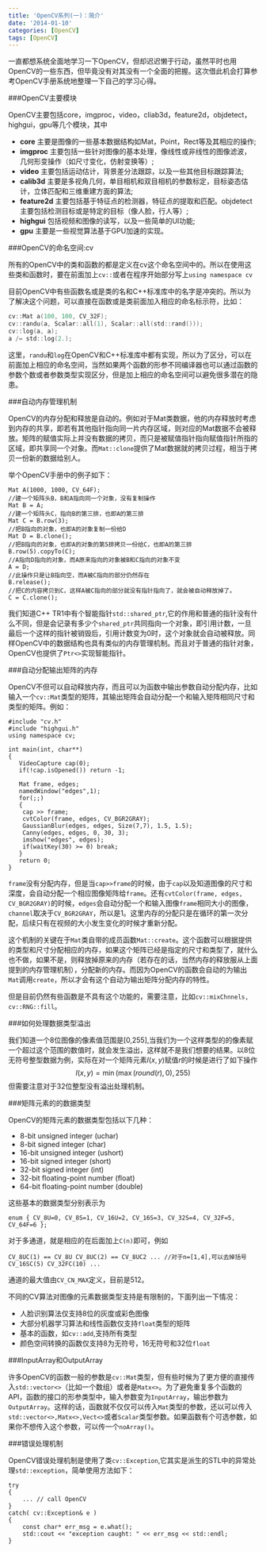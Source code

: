 ```yaml
---
title: 'OpenCV系列(一)：简介'
date: '2014-01-10'
categories: [OpenCV]
tags: [OpenCV]
---
```


一直都想系统全面地学习一下OpenCV，但却迟迟懒于行动，虽然平时也用OpenCV的一些东西，但毕竟没有对其没有一个全面的把握。这次借此机会打算参考OpenCV手册系统地整理一下自己的学习心得。

###OpenCV主要模块

OpenCV主要包括core，imgproc，video，cliab3d，feature2d，objdetect，highgui，gpu等几个模块，其中

* **core** 主要是图像的一些基本数据结构如Mat，Point，Rect等及其相应的操作;
* **imgproc** 主要包括一些针对图像的基本处理，像线性或非线性的图像滤波，几何形变操作（如尺寸变化，仿射变换等）;
* **video** 主要包括运动估计，背景差分法跟踪，以及一些其他目标跟踪算法;
* **calib3d** 主要是多视角几何，单目相机和双目相机的参数标定，目标姿态估计，立体匹配和三维重建方面的算法;
* **feature2d** 主要包括基于特征点的检测器，特征点的提取和匹配。objdetect主要包括检测目标或是特定的目标（像人脸，行人等）;
* **highgui** 包括视频和图像的读写，以及一些简单的UI功能;
* **gpu** 主要是一些视觉算法基于GPU加速的实现。
<!--more-->

###OpenCV的命名空间:cv

所有的OpenCV中的类和函数的都是定义在cv这个命名空间中的。所以在使用这些类和函数时，要在前面加上`cv::`或者在程序开始部分写上`using namespace cv`

目前OpenCV中有些函数名或是类的名和C++标准库中的名字是冲突的。所以为了解决这个问题，可以直接在函数或是类前面加入相应的命名标示符，比如：

```c
cv::Mat a(100, 100, CV_32F);
cv::randu(a, Scalar::all(1), Scalar::all(std::rand()));
cv::log(a, a);
a /= std::log(2.);
```

这里，`randu`和`log`在OpenCV和C++标准库中都有实现，所以为了区分，可以在前面加上相应的命名空间，当然如果两个函数的形参不同编译器也可以通过函数的参数个数或者参数类型实现区分，但是加上相应的命名空间可以避免很多潜在的隐患。

###自动内存管理机制

OpenCV的内存分配和释放是自动的。例如对于Mat类数据，他的内存释放时考虑到内存的共享，即若有其他指针指向同一片内存区域，则对应的Mat数据不会被释放。矩阵的赋值实际上并没有数据的拷贝，而只是被赋值指针指向赋值指针所指的区域，即共享同一个对象。而`Mat::clone`提供了Mat数据就的拷贝过程，相当于拷贝一份新的数据给别人。

举个OpenCV手册中的例子如下：
```
Mat A(1000, 1000, CV_64F);
//建一个矩阵头B，B和A指向同一个对象，没有复制操作
Mat B = A;
//建一个矩阵头C，指向B的第三排，也即A的第三排
Mat C = B.row(3);
//把B指向的对象，也即A的对象复制一份给D
Mat D = B.clone();
//把B指向的对象，也即A的对象的第5排拷贝一份给C，也即A的第三排
B.row(5).copyTo(C);
//A指向D指向的对象，而A原来指向的对象被B和C指向的对象不变
A = D;
//此操作只是让B指向空，而A被C指向的部分仍然存在
B.release();
//把C的内容拷贝到C，这样A被C指向的部分就没有指针指向了，就会被自动释放掉了。
C = C.clone();
```

我们知道C++ TR1中有个智能指针`std::shared_ptr`,它的作用和普通的指针没有什么不同，但是会记录有多少个`shared_ptr`共同指向一个对象，即引用计数，一旦最后一个这样的指针被销毁后，引用计数变为0时，这个对象就会自动被释放。同样OpenCV中的数据结构也具有类似的内存管理机制。而且对于普通的指针对象，OpenCV也提供了`Ptr<>`实现智能指针。

###自动分配输出矩阵的内存

OpenCV不但可以自动释放内存，而且可以为函数中输出参数自动分配内存，比如输入一个`cv::Mat`类型的矩阵，其输出矩阵会自动分配一个和输入矩阵相同尺寸和类型的矩阵。例如：
```
#include "cv.h"
#include "highgui.h"
using namespace cv;

int main(int, char**)
{
   VideoCapture cap(0);
   if(!cap.isOpened()) return -1;

   Mat frame, edges;
   namedWindow("edges",1);
   for(;;)
   {
	cap >> frame;
	cvtColor(frame, edges, CV_BGR2GRAY);
	GaussianBlur(edges, edges, Size(7,7), 1.5, 1.5);
	Canny(edges, edges, 0, 30, 3);
	imshow("edges", edges);
	if(waitKey(30) >= 0) break;
   }
   return 0;
}
```

`frame`没有分配内存，但是当`cap>>frame`的时候，由于`cap`以及知道图像的尺寸和深度，会自动分配一个相应图像矩阵给`frame`。还有`cvtColor(frame, edges, CV_BGR2GRAY)`的时候，`edges`会自动分配一个和输入图像`frame`相同大小的图像，`channel`取决于`CV_BGR2GRAY`，所以是1。这里内存的分配只是在循环的第一次分配，后续只有在视频的大小发生变化的时候才重新分配。

这个机制的关键在于`Mat`类自带的成员函数`Mat::create`。这个函数可以根据提供的类型和尺寸分配相应的内存，如果这个矩阵已经是指定的尺寸和类型了，就什么也不做，如果不是，则释放掉原来的内存（若存在的话，当然内存的释放服从上面提到的内存管理机制），分配新的内存。而因为OpenCV的函数会自动的为输出`Mat`调用`create`，所以才会有这个自动为输出矩阵分配内存的特性。

但是目前仍然有些函数是不具有这个功能的，需要注意，比如`cv::mixChnnels, cv::RNG::fill`。

###如何处理数据类型溢出

我们知道一个8位图像的像素值范围是[0,255],当我们为一个这样类型的的像素赋一个超过这个范围的数值时，就会发生溢出，这样就不是我们想要的结果。以8位无符号整型数据为例，实际在对一个矩阵元素$I(x,y)$赋值$r$的时候是进行了如下操作$$I(x,y)=\min(\max(round(r),0),255)$$
但需要注意对于32位整型没有溢出处理机制。

###矩阵元素的的数据类型

OpenCV的矩阵元素的数据类型包括以下几种：

* 8-bit unsigned integer (uchar)
* 8-bit signed integer (char)
* 16-bit unsigned integer (ushort)
* 16-bit signed integer (short)
* 32-bit signed integer (int)
* 32-bit floating-point number (float)
* 64-bit floating-point number (double)

这些基本的数据类型分别表示为

	enum { CV_8U=0, CV_8S=1, CV_16U=2, CV_16S=3, CV_32S=4, CV_32F=5, CV_64F=6 };

对于多通道，就是相应的在后面加上`C(n)`即可，例如

	CV_8UC(1) == CV_8U CV_8UC(2) == CV_8UC2 ... //对于n=[1,4],可以去掉括号
	CV_16SC(5) CV_32FC(10) ...

通道的最大值由`CV_CN_MAX`定义，目前是512。

不同的CV算法对图像的元素数据类型支持是有限制的，下面列出一下情况：

* 人脸识别算法仅支持8位的灰度或彩色图像
* 大部分机器学习算法和线性函数仅支持`float`类型的矩阵
* 基本的函数，如`cv::add`,支持所有类型
* 颜色空间转换的函数仅支持8为无符号，16无符号和32位`float`

###InputArray和OutputArray

许多OpenCV的函数一般的参数是`cv::Mat`类型，但有些时候为了更方便的直接传入`std::vector<>`（比如一个数组）或者是`Matx<>`。为了避免重复多个函数的API，函数的接口的形参类型中，输入参数变为`InputArray`，输出参数为`OutputArray`。这样的话，函数就不仅仅可以传入`Mat`类型的参数，还以可以传入`std::vector<>,Matx<>,Vect<>`或者`Scalar`类型参数。如果函数有个可选参数，如果你不想传入这个参数，可以传一个`noArray()`。

###错误处理机制

OpenCV错误处理机制是使用了类`cv::Exception`,它其实是派生的STL中的异常处理`std::exception`，简单使用方法如下：
```
try
{
    ... // call OpenCV
}
catch( cv::Exception& e )
{
    const char* err_msg = e.what();
    std::cout << "exception caught: " << err_msg << std::endl;
}
```

	





